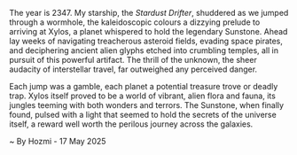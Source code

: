 
The year is 2347.  My starship, the *Stardust Drifter*, shuddered as we jumped through a wormhole, the kaleidoscopic colours a dizzying prelude to arriving at Xylos, a planet whispered to hold the legendary Sunstone.  Ahead lay weeks of navigating treacherous asteroid fields, evading space pirates, and deciphering ancient alien glyphs etched into crumbling temples, all in pursuit of this powerful artifact.  The thrill of the unknown, the sheer audacity of interstellar travel, far outweighed any perceived danger.

Each jump was a gamble, each planet a potential treasure trove or deadly trap.  Xylos itself proved to be a world of vibrant, alien flora and fauna, its jungles teeming with both wonders and terrors.  The Sunstone, when finally found, pulsed with a light that seemed to hold the secrets of the universe itself, a reward well worth the perilous journey across the galaxies.

~ By Hozmi - 17 May 2025
